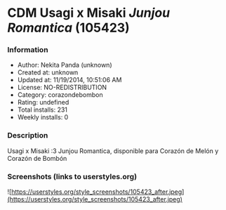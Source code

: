 # CDM Usagi x Misaki *Junjou Romantica* (105423)

### Information
- Author: Nekita Panda (unknown)
- Created at: unknown
- Updated at: 11/19/2014, 10:51:06 AM
- License: NO-REDISTRIBUTION
- Category: corazondebombon
- Rating: undefined
- Total installs: 231
- Weekly installs: 0


### Description
Usagi x Misaki :3 Junjou Romantica, disponible para Corazón de Melón y Corazón de Bombón


### Screenshots (links to userstyles.org)
![https://userstyles.org/style_screenshots/105423_after.jpeg](https://userstyles.org/style_screenshots/105423_after.jpeg)


